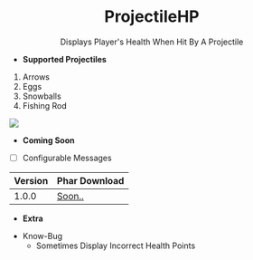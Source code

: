 
<h1 align="center">ProjectileHP</h1>
<p align="center">Displays Player's Health When Hit By A Projectile</p>

* **Supported Projectiles**
 1. Arrows
 2. Eggs
 3. Snowballs
 4. Fishing Rod
 
 ![](https://media.discordapp.net/attachments/592939802014384141/603582975736807457/image0.png?width=376&height=473)
 
 * **Coming Soon**
 - [ ] Configurable Messages
 
 Version | Phar Download
------------ | -------------
1.0.0 | [Soon..](https://www.google.com/)

 * **Extra**
  - Know-Bug
     - Sometimes Display Incorrect Health Points
